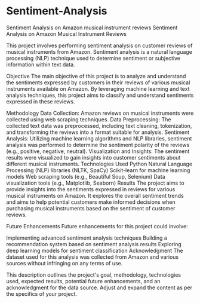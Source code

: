 # Sentiment-Analysis
Sentiment Analysis on Amazon musical instrument reviews
Sentiment Analysis on Amazon Musical Instrument Reviews

This project involves performing sentiment analysis on customer reviews of musical instruments from Amazon. Sentiment analysis is a natural language processing (NLP) technique used to determine sentiment or subjective information within text data.

Objective
The main objective of this project is to analyze and understand the sentiments expressed by customers in their reviews of various musical instruments available on Amazon. By leveraging machine learning and text analysis techniques, this project aims to classify and understand sentiments expressed in these reviews.

Methodology
Data Collection: Amazon reviews on musical instruments were collected using web scraping techniques.
Data Preprocessing: The collected text data was preprocessed, including text cleaning, tokenization, and transforming the reviews into a format suitable for analysis.
Sentiment Analysis: Utilizing machine learning algorithms and NLP libraries, sentiment analysis was performed to determine the sentiment polarity of the reviews (e.g., positive, negative, neutral).
Visualization and Insights: The sentiment results were visualized to gain insights into customer sentiments about different musical instruments.
Technologies Used
Python
Natural Language Processing (NLP) libraries (NLTK, SpaCy)
Scikit-learn for machine learning models
Web scraping tools (e.g., Beautiful Soup, Selenium)
Data visualization tools (e.g., Matplotlib, Seaborn)
Results
The project aims to provide insights into the sentiments expressed in reviews for various musical instruments on Amazon. It explores the overall sentiment trends and aims to help potential customers make informed decisions when purchasing musical instruments based on the sentiment of customer reviews.

Future Enhancements
Future enhancements for this project could involve:

Implementing advanced sentiment analysis techniques
Building a recommendation system based on sentiment analysis results
Exploring deep learning models for sentiment classification
Acknowledgment
The dataset used for this analysis was collected from Amazon and various sources without infringing on any terms of use.

This description outlines the project's goal, methodology, technologies used, expected results, potential future enhancements, and an acknowledgment for the data source. Adjust and expand the content as per the specifics of your project.
